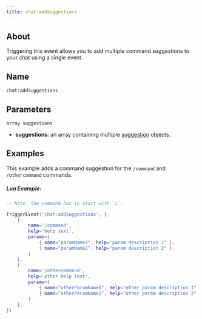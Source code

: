 ```yaml
---
title: chat:addSuggestions
---
```


## About
Triggering this event allows you to add multiple command suggestions to your chat using a single event.

## Name
```
chat:addSuggestions
```


Parameters
----------

```
array suggestions
```

- **suggestions**: an array containing multiple [suggestion](../chat-addSuggestion) objects.

Examples
--------

This example adds a command suggestion for the `/command` and `/othercommand` commands.

##### Lua Example:
```lua
-- Note, the command has to start with `/`.

TriggerEvent('chat:addSuggestions', {
    {
        name='/command',
        help='help text',
        params={
            { name="paramName1", help="param description 1" },
            { name="paramName2", help="param description 2" }
        }
    },
    {
        name='/othercommand',
        help='other help text',
        params={
            { name="otherParamName1", help="other param description 1" },
            { name="otherParamName2", help="other param description 2" }
        }
    },
})
